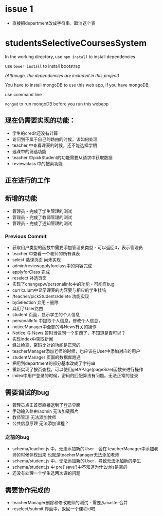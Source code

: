 # issue 1
* 直接把department改成字符串，取消这个表

# studentsSelectiveCoursesSystem

In the working directory, use
`npm install`
to install dependencies

use 
`bower install` 
to install bootstrap

*(Although, the dependencies are included in this project)*

You have to install mongoDB to use this web app, if you have mongoDB, 

use command line

`mongod`
to run mongoDB before you run this webapp

## 现在仍需要实现的功能：
* 学生的credit还没有计算
* 访问到不属于自己的路由的时候，该如何处理
* teacher 中查看课表的时候，还不能选择学期
* 选课中的筛选功能
* teacher 中pickStudent的功能需要从请求中获取数据
* reviewclass 中的搜索功能

## 正在进行的工作

## 新增的功能
* 管理员 - 完成了学生管理的测试
* 管理员 - 完成了教师管理的测试
* 管理员 - 完成了通知管理的测试


### Previous Commit
* 获取用户类型的函数中需要添加管理员类型 - 可以返回0，表示管理员
* teacher 中查看一个老师的所有课表
* select 选课页面 尚未实现
* admin/reviewapplyforclass中的内容完成
* applyforClass 完成
* reselect 补选页面
* 实现了changepw/personalinfo中的功能 - 可能有bug
* curriculum中显示课表的内容要与相应的学生挂钩
* /teacher/pickStudents/delete 功能实现
* bySelection 弃用 - 删除
* 弃用了User路由
* student 页面，显示学生的个人信息
* personalInfo 中提取个人信息，修改个人信息，
* noticeManager中全部的与News有关的操作
* Notice 与 News 暂时当做同一个东西了，不知道是否可以？
* 实现index中获取新闻
* 经过检查，密码比对的功能是正常的
* teacherManager添加老师的时候，也应该在User中添加对应的用户
* studentManager 页面的数据库跑通
* 把用到department的部分基本改成了字符串
* 重新实现了按页查找，可以使用getAPage(pageSize)函数来进行操作
* index中用户登录的时候，密码的匹配算法有问题。无法正常的登录

## 需要调试的bug
* 管理员点击首页直接退到了登录界面
* 手动输入路由/admin 无法加载图片
* 教师管理 无法添加教师
* 公共信息原理 无法添加课程？
### 之前的bug
* schema/teacher.js 中，无法添加新的User - 会在 teacherManager中添加老师的时候体现出来 也就是teacherManager无法添加老师
* schema/student.js 中，无法添加新的User，导致无法添加新的学生
* schema/student.js 中 pre('save')中不知道为什么this是空的
* 还没有处理一个学生选两次课的问题

## 需要协作完成的
* teacherManager删除和修改教师的测试 - 需要从master合并
* reselect/submit 界面中，返回一个课程id吧